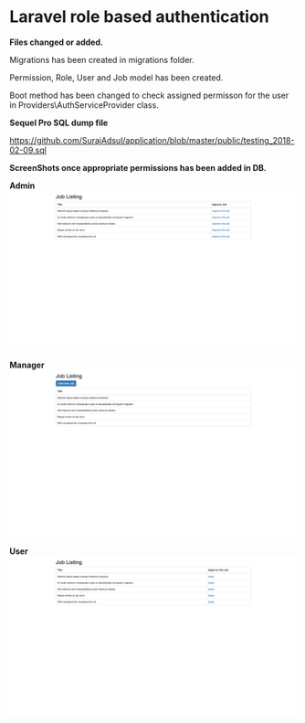 # Laravel role based authentication

**Files changed or added.**

Migrations has been created in migrations folder.

Permission, Role, User and Job model has been created.

Boot method has been changed to check assigned permisson for the user in Providers\AuthServiceProvider class.

**Sequel Pro SQL dump file**

https://github.com/SurajAdsul/application/blob/master/public/testing_2018-02-09.sql




**ScreenShots once appropriate permissions has been added in DB.**

**Admin**
![Admin](https://github.com/SurajAdsul/application/blob/master/public/admin.png)

**Manager**
![Manager](https://github.com/SurajAdsul/application/blob/master/public/manager.png)

**User**
![User](https://github.com/SurajAdsul/application/blob/master/public/user.png)


